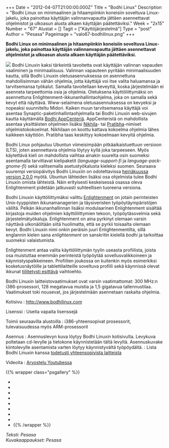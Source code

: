 +++
Date = "2012-04-07T21:00:00.000Z"
Title = "Bodhi Linux"
Description = "Bodhi Linux on minimaalinen ja hitaampiinkin koneisiin soveltuva Linux-jakelu, joka painottaa käyttäjän valinnanvapautta jättäen asennettavat ohjelmistot ja ulkoasun alusta alkaen käyttäjän päätettäviksi."
Week = "2x15"
Number = "67"
Alustat = []
Tagit = ["Käyttöjärjestelmä"]
Type = "post"
Author = "Pesasa"
Pageimage = "valo67-bodhilinux.png"
+++


**Bodhi Linux on minimaalinen ja hitaampiinkin koneisiin soveltuva
Linux-jakelu, joka painottaa käyttäjän valinnanvapautta jättäen
asennettavat ohjelmistot ja ulkoasun alusta alkaen käyttäjän
päätettäviksi.**

![ ](/images/valo67-bodhilinux.png "fig:valo67-bodhilinux.png") Bodhi Linuxin
kaksi tärkeintä tavoitetta ovat käyttäjän valinnan vapauden vaaliminen
ja minimaalisuus. Valinnan vapauteen pyritään minimaalisuuden kautta,
sillä Bodhi Linuxin oletusasennuksessa on asennettuna mahdollisimman
vähän ohjelmia, jotta käyttäjä voi itse valita haluamansa ja
tarvitsemansa työkalut. Samalla tavoitellaan keveyttä, koska
järjestelmään ei asenneta tarpeettomia osia ja ohjelmia. Oletuksena
käyttöliittymäksi on asennettuna Enlightenment-ikkunanhallintaohjelma,
joka on samalla sekä kevyt että näyttävä. Www-selaimena
oletusasennuksessa on kevyeksi ja nopeaksi suunniteltu Midori. Kaiken
muun tarvitsemansa käyttäjä voi asentaa
Synaptic-paketinhallintaohjelmalla tai Bodhi Linuxin web-sivujen kautta
käyttämällä [Bodhi AppCenteriä](http://appcenter.bodhilinux.com/).
AppCenteristä on mahdollista asentaa yksittäisten ohjelmien lisäksi
[Nikhila](http://appcenter.bodhilinux.com/software/softbundles/1)- tai
[Pratibha](http://appcenter.bodhilinux.com/software/softbundles/2)-nimiset
ohjelmistokokoelmat. Nikhilaan on koottu kattava kokoelma ohjelmia lähes
kaikkeen käyttöön. Pratibha taas keskittyy kokoelmaan kevyitä ohjelmia.

Bodhi Linux pohjautuu Ubuntun viimeisimpään pitkäaikaistuettuun versioon
(LTS), joten asennettavia ohjelmia löytyy kyllä joka tarpeeseen. Myös
käytettävä kieli on mahdollista vaihtaa ainakin suurelta osin suomeksi
asentamalla tarvittavat kielipaketit (*language-support-fi* ja
*language-pack-gnome-fi*) sekä valitsemalla asetustyökalusta kieleksi
suomen. Seuraava suurempi versiopäivitys Bodhi Linuxiin on odotettavissa
[heinäkuussa version 2.0.0](http://wiki.bodhilinux.com/doku.php?id=future) myötä. Ubuntun
lähteiden lisäksi osa ohjelmista tulee Bodhi Linuxin omista lähteistä.
Näin erityisesti keskeisessä osassa oleva Enlightenment pidetään
jatkuvasti suhteellisen tuoreena versiona.

Bodhi Linuxin käyttöliittymäksi valittu
[Enlightenment](http://www.enlightenment.org/) on jotain perinteisten
Unix-tyyppisten ikkunamanagerien ja täysiveristen työpöytäympäristöjen
väliltä. Pelkän ikkunanhallinnan lisäksi modulaarinen Enlightenment
sisältää kirjastoja muiden ohjelmien käyttöliittymien tekoon,
työpöytäsovelmia sekä järjestelmätyökaluja. Enlightenment on aina
pyrkinyt olemaan varsin näyttävä ulkonäöltään siitä huolimatta, että se
pyrkii toisaalta olemaan kevyt. Bodhi Linuxin nimi onkin peräisin juuri
Enlightenmentilta, sillä englannin kielen sana *enlightenment* on
sanskritin kielellä *bodhi* ja tarkoittaa suomeksi valaistumista.

Enlightenment antaa valita käyttöliittymän tyylin useasta profiilista,
joista osa muistuttaa enemmän perinteistä työpöytää sovellusvalikkoineen
ja käynnistyspalkkeineen. Profiilien joukossa on kuitenkin myös
esimerkiksi kosketusnäytöille ja tablettilaitteille soveltuva profiili
sekä käynnissä olevat ikkunat [tiilitetysti esittävä](http://en.wikipedia.org/wiki/Tiling_window_manager)
vaihtoehto.

Bodhi Linuxin laitteistovaatimukset ovat varsin vaatimattomat: 300 MHz:n
i386-prosessori, 128 megatavua muistia ja 1,5 gigatavua tallennustilaa.
Vaatimukset toki nousevat, jos järjestelmään asennetaan raskaita
ohjelmia.

Kotisivu
:   <http://www.bodhilinux.com>

Lisenssi
:   Useita vapaita lisenssejä

Toimii seuraavilla alustoilla
:   i386-yhteensopivat prosessorit, tulevaisuudessa myös ARM-prosessorit

Asennus
:   Asennuslevyn kuva löytyy Bodhi Linuxin kotisivulta. Levykuva
    poltetaan cd-levylle ja tietokone käynnistetään tältä levyltä.
    Asennuskuvake kiintolevylle asentamista varten löytyy käynnistyvältä
    työpöydältä.
:   Lista Bodhi Linuxin kanssa [todetusti yhteensopivista
    laitteista](http://wiki.bodhilinux.com/doku.php?id=hardware)

Videoita
:   [Arvostelu Youtubessa](http://www.youtube.com/watch?v=zew22fRREQ0)

{{% wrapper class="psgallery" %}}
-   [ ](/images/bodhi-01.png)
-   [ ](/images/bodhi-02.png)
-   [ ](/images/bodhi-03.png)
-   [ ](/images/bodhi-04.png)
-   [ ](/images/bodhi-05.png)
-   [ ](/images/bodhi-06.png)
-   [ ](/images/bodhi-07.png)
-   [ ](/images/bodhi-08.png)
-   [ ](/images/bodhi-09.png)
{{% /wrapper %}}

*Teksti: Pesasa* <br />
*Kuvakaappaukset: Pesasa*

